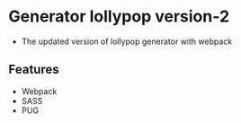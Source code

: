 
# Generator lollypop version-2
- The updated version of lollypop generator with webpack

## Features

- Webpack
- SASS
- PUG